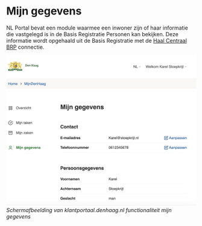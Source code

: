 # Mijn gegevens

NL Portal bevat een module waarmee een inwoner zijn of haar informatie die vastgelegd is in de Basis Registratie Personen kan bekijken. Deze informatie wordt opgehaald uit de Basis Registratie met de [Haal Centraal BRP](https://vng.nl/projecten/haal-centraal-gegevens-ophalen-bij-basisregistraties) connectie.

![mijn-gegevens](img/mijn-gegevens.png)_Schermafbeelding van klantportaal.denhaag.nl functionaliteit mijn gegevens_
